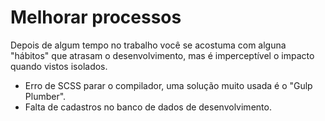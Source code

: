 # Melhorar processos

Depois de algum tempo no trabalho você se acostuma com alguna "hábitos" que atrasam o desenvolvimento,
mas é imperceptível o impacto quando vistos isolados.

- Erro de SCSS parar o compilador, uma solução muito usada é o "Gulp Plumber".
- Falta de cadastros no banco de dados de desenvolvimento.